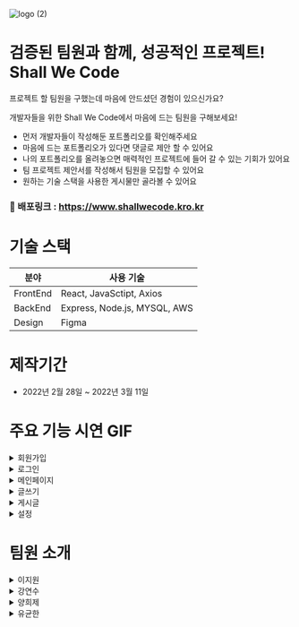 
![logo (2)](https://user-images.githubusercontent.com/86206374/156135517-6f4821d8-f091-4771-b69e-3db66143323e.png)
# 검증된 팀원과 함께, 성공적인 프로젝트! Shall We Code

프로젝트 할 팀원을 구했는데 마음에 안드셨던 경험이 있으신가요?

개발자들을 위한 Shall We Code에서 마음에 드는 팀원을 구해보세요!

- 먼저 개발자들이 작성해둔 포트폴리오를 확인해주세요 
- 마음에 드는 포트폴리오가 있다면 댓글로 제안 할 수 있어요 
- 나의 포트폴리오를 올려놓으면 매력적인 프로젝트에 들어 갈 수 있는 기회가 있어요
- 팀 프로젝트 제안서를 작성해서 팀원을 모집할 수 있어요
- 원하는 기술 스택을 사용한 게시물만 골라볼 수 있어요 

### 📌 배포링크 : https://www.shallwecode.kro.kr

# 기술 스택 
|분야|사용 기술|
|------|---|
|FrontEnd|React, JavaSctipt, Axios|
|BackEnd|Express, Node.js, MYSQL, AWS|
|Design|Figma|


# 제작기간 
- 2022년 2월 28일 ~ 2022년 3월 11일
 

# 주요 기능 시연 GIF

<details>
<summary>회원가입</summary>
<div markdown="1">    

<img src="https://user-images.githubusercontent.com/86206374/164167717-e11ed23a-c6f2-4b92-a97f-7fe8b19a908a.gif" width="650" height="500"/>


    
</div>
</details>

<details>
<summary>로그인</summary>
<div markdown="1">    

<img src="https://user-images.githubusercontent.com/86206374/164166170-2d7f1614-be92-4879-b559-197475db034f.gif" width="650" height="500"/>

    
</div>
</details> 

<details>
<summary>메인페이지</summary>
<div markdown="1">    
 
✅ 메인페이지에서는 프로젝트 모집과 포트폴리오 두가지 페이지를 볼 수 있습니다.
 
✅ 원하는 기술 스택의 글만 볼 수 있도록 필터링 기능이 구현되어 있습니다.
 
<img src="https://user-images.githubusercontent.com/86206374/164167100-992c91a9-36b6-4dfb-8b4c-28d68759c371.gif" width="650" height="500"/>

    
</div>
</details>

<details>
<summary>글쓰기</summary>
<div markdown="1">    

✅ 원하는 타입과 기술 스택 선택 후 글쓰기가 가능합니다
 
✅ 마크다운 언어가 지원 가능합니다
 
<img src="https://user-images.githubusercontent.com/86206374/164166591-a5d17c5f-14db-4f77-9a96-561f9360eb08.gif" width="650" height="500"/>


    
</div>
</details>

<details>
<summary>게시글</summary>
<div markdown="1">    

### 📌 상세페이지
 ✅ 게시글을 클릭하면 상세페이지로 이동하고 프로젝트에 참여하고 싶다면 댓글을 남길 수 있습니다.

<img src="https://user-images.githubusercontent.com/86206374/164166652-3c7f393b-9cf2-41a0-a2af-1146ff5b4b7e.gif" width="650" height="500"/>

### 📌 사용자 게시글 페이지
✅ 해당 글을 작성한 사용자의 포트폴리오가 궁금하다면 프로필을 눌러서 해당 사용자의 마이페이지로 들어갈 수 있습니다.
 
✅ 마이페이지로 들어가면 해당 사용자가 작성한 글만 모아서 볼 수 있습니다.
 
<img src="https://user-images.githubusercontent.com/86206374/164165999-2214e1f3-19b9-4e71-8248-a89ad985548c.gif" width="650" height="500"/>


    
</div>
</details>
 
 
<details>
<summary>설정</summary>
<div markdown="1">    
 
 ### 📌 프로필 변경
 <img src="https://user-images.githubusercontent.com/86206374/164165211-3299f9a9-fd8a-4764-97bc-a29c914d7651.gif" width="650" height="500"/>


### 📌 닉네임 변경
  <img src="https://user-images.githubusercontent.com/86206374/164165229-de3251db-732c-4d71-aa97-b135e0840c66.gif" width="650" height="500"/>
 
### 📌 비밀번호 변경
   <img src="https://user-images.githubusercontent.com/86206374/164165148-0fc2071c-826a-4169-9414-b90acb299c79.gif" width="650" height="500"/>
 
### 📌 로그아웃 

 <img src="https://user-images.githubusercontent.com/86206374/164167254-92900e84-6b39-40bd-a8d4-d47bb33de947.gif" width="650" height="500"/>

### 📌 회원탈퇴
   <img src="https://user-images.githubusercontent.com/86206374/164165082-78a1d2f1-b4c8-4bb2-9b7f-1107629cd455.gif" width="650" height="500"/>
    
</div>
</details>
 
# 팀원 소개 
<details>
<summary>이지원</summary>
<div markdown="1">    
   
💁‍♀️ **프론트엔드 팀장**

- 메인 페이지 / 메인페이지 필터링
- 글쓰기 페이지
- 설정 페이지
</div>
</details>


<details>
<summary>강연수</summary>
<div markdown="1"> 
      
💁‍♀️ **프론트엔드**

- 피그마 이용 와이어프레임, 프로토타입 작성
- 로그인 페이지
- 회원가입 페이지
</div>
</details>


<details>
<summary>양희제</summary>
<div markdown="1">    
   
💁‍♂️ **백엔드**

- DB 제작 및 관리
- 메인페이지 및 마이페이지 필터링 구현
- 유저 및 댓글 CRUD 구현

</div>
</details>

<details>
<summary>유균한</summary>
<div markdown="1">    
   
💁‍♂️ **백엔드**

- API문서 작성
- 게시글 CRUD
- 로그인, 회원가입 

</div>
</details>

